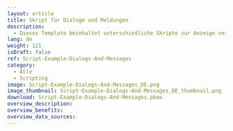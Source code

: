 ```yaml
---
layout: article
title: Skript für Dialoge und Meldungen
description: 
  - Dieses Template beinhaltet unterschiedliche Skripte zur Anzeige verschiedener Dialoge und Meldungen.
lang: de
weight: 121
isDraft: false
ref: Script-Example-Dialogs-And-Messages
category:
  - Alle
  - Scripting
image: Script-Example-Dialogs-And-Messages_DE.png
image_thumbnail: Script-Example-Dialogs-And-Messages_DE_thumbnail.png
download: Script-Example-Dialogs-And-Messages.pbmx
overview_description:
overview_benefits:
overview_data_sources:
---
```

